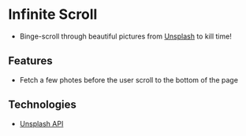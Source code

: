 # Infinite Scroll
* Binge-scroll through beautiful pictures from [Unsplash](https://unsplash.com/) to kill time!

## Features
* Fetch a few photes before the user scroll to the bottom of the page

## Technologies
* [Unsplash API](https://unsplash.com/developers)